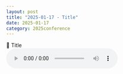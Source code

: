 ```yaml
---
layout: post
title: "2025-01-17 - Title"
date: 2025-01-17
category: 2025conference
---
```


<p>
🎵 Title <br>
<audio controls>
  <source src="mp3" type="audio/mpeg">
  Your browser does not support the audio element.
</audio>
</p>

